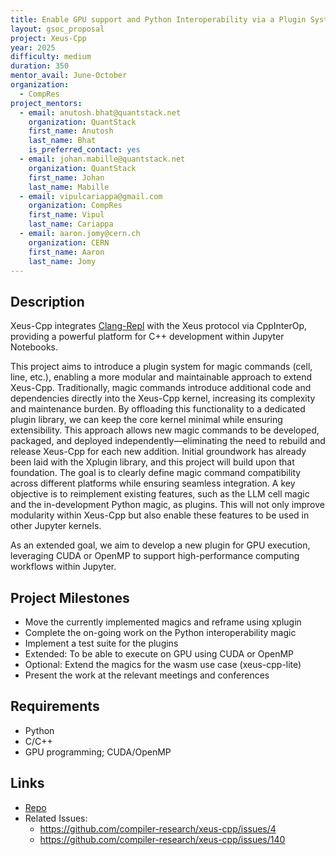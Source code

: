 ```yaml
---
title: Enable GPU support and Python Interoperability via a Plugin System
layout: gsoc_proposal
project: Xeus-Cpp
year: 2025
difficulty: medium
duration: 350
mentor_avail: June-October
organization:
  - CompRes
project_mentors:
  - email: anutosh.bhat@quantstack.net
    organization: QuantStack
    first_name: Anutosh
    last_name: Bhat
    is_preferred_contact: yes
  - email: johan.mabille@quantstack.net
    organization: QuantStack
    first_name: Johan
    last_name: Mabille
  - email: vipulcariappa@gmail.com
    organization: CompRes
    first_name: Vipul
    last_name: Cariappa
  - email: aaron.jomy@cern.ch
    organization: CERN
    first_name: Aaron
    last_name: Jomy
---
```


## Description

Xeus-Cpp integrates [Clang-Repl](https://clang.llvm.org/docs/ClangRepl.html) with the Xeus protocol via CppInterOp, providing a powerful platform for C++ development within Jupyter Notebooks.

This project aims to introduce a plugin system for magic commands (cell, line, etc.), enabling a more modular and maintainable approach to extend Xeus-Cpp. Traditionally, magic commands introduce additional code and dependencies directly into the Xeus-Cpp kernel, increasing its complexity and maintenance burden. By offloading this functionality to a dedicated plugin library, we can keep the core kernel minimal while ensuring extensibility. This approach allows new magic commands to be developed, packaged, and deployed independently—eliminating the need to rebuild and release Xeus-Cpp for each new addition.
Initial groundwork has already been laid with the Xplugin library, and this project will build upon that foundation. The goal is to clearly define magic command compatibility across different platforms while ensuring seamless integration.
A key objective is to reimplement existing features, such as the LLM cell magic and the in-development Python magic, as plugins. This will not only improve modularity within Xeus-Cpp but also enable these features to be used in other Jupyter kernels.

As an extended goal, we aim to develop a new plugin for GPU execution, leveraging CUDA or OpenMP to support high-performance computing workflows within Jupyter.


## Project Milestones

* Move the currently implemented magics and reframe using xplugin
* Complete the on-going work on the Python interoperability magic
* Implement a test suite for the plugins
* Extended: To be able to execute on GPU using CUDA or OpenMP
* Optional: Extend the magics for the wasm use case (xeus-cpp-lite)
* Present the work at the relevant meetings and conferences

## Requirements

* Python
* C/C++
* GPU programming; CUDA/OpenMP

## Links
* [Repo](https://github.com/compiler-research/xeus-cpp)
* Related Issues:
    - https://github.com/compiler-research/xeus-cpp/issues/4
    - https://github.com/compiler-research/xeus-cpp/issues/140
